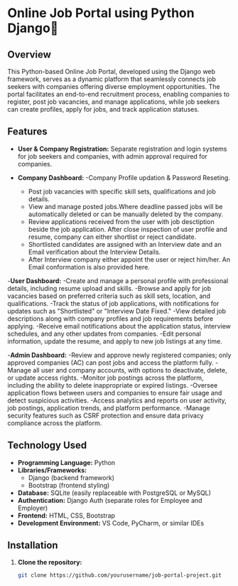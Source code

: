 # Online Job Portal using Python Django🚀

## Overview

This Python-based Online Job Portal, developed using the Django web framework, serves as a dynamic platform that seamlessly connects job seekers with companies offering diverse employment opportunities. The portal facilitates an end-to-end recruitment process, enabling companies to register, post job vacancies, and manage applications, while job seekers can create profiles, apply for jobs, and track application statuses.

## Features
- **User & Company Registration:** Separate registration and login systems for job seekers and companies, with admin approval required for companies.
  
- **Company Dashboard:**
  -Company Profile updation & Password Reseting. 
  - Post job vacancies with specific skill sets, qualifications and job details.
  - View and manage posted jobs.Where deadline passed jobs will be automatically deleted or can be manually deleted by the company.
  - Review applications received from the user with job desctiption beside the job application. After close inspection of user profile and resume, company can either shortlist or reject candidate.
  - Shortlisted candidates are assigned with an Interview date and an Email verification about the Interview Details.
  - After Interview company either appoint the user or reject him/her. An Email conformation is also provided here.
    
-**User Dashboard:**
  -Create and manage a personal profile with professional details, including resume upload and skills.
  -Browse and apply for job vacancies based on preferred criteria such as skill sets, location, and qualifications.
  -Track the status of job applications, with notifications for updates such as "Shortlisted" or "Interview Date Fixed."
  -View detailed job descriptions along with company profiles and job requirements before applying.
  -Receive email notifications about the application status, interview schedules, and any other updates from companies.
  -Edit personal information, update the resume, and apply to new job listings at any time.

-**Admin Dashboard:**
-Review and approve newly registered companies; only approved companies (AC) can post jobs and access the platform fully.
-Manage all user and company accounts, with options to deactivate, delete, or update access rights.
-Monitor job postings across the platform, including the ability to delete inappropriate or expired listings.
-Oversee application flows between users and companies to ensure fair usage and detect suspicious activities.
-Access analytics and reports on user activity, job postings, application trends, and platform performance.
-Manage security features such as CSRF protection and ensure data privacy compliance across the platform.

## Technology Used
- **Programming Language:** Python
- **Libraries/Frameworks:**
  - Django (backend framework)
  - Bootstrap (frontend styling)
- **Database:** SQLite (easily replaceable with PostgreSQL or MySQL)
- **Authentication:** Django Auth (separate roles for Employee and Employer)
- **Frontend:** HTML, CSS, Bootstrap
- **Development Environment:** VS Code, PyCharm, or similar IDEs

## Installation
1. **Clone the repository:**
   ```bash
   git clone https://github.com/yourusername/job-portal-project.git
